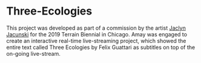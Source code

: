 # Three-Ecologies
 This project was developed as part of a commission by the artist [Jaclyn Jacunski](https://jaclynjacunski.com/home.html) for the 2019 Terrain Biennial in Chicago. Amay was engaged to create an interactive real-time live-streaming project, which showed the entire text called Three Ecologies by Felix Guattari as subtitles on top of the on-going live-stream. 
